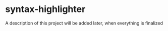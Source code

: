 # syntax-highlighter

A description of this project will be added later, when everything is finalized 